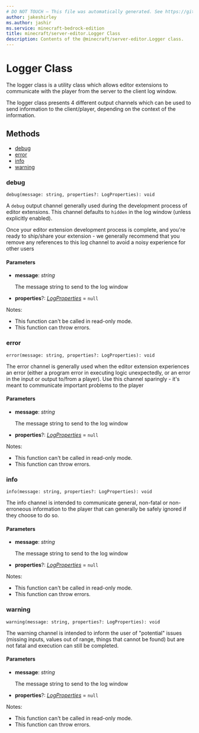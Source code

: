 ```yaml
---
# DO NOT TOUCH — This file was automatically generated. See https://github.com/mojang/minecraftapidocsgenerator to modify descriptions, examples, etc.
author: jakeshirley
ms.author: jashir
ms.service: minecraft-bedrock-edition
title: minecraft/server-editor.Logger Class
description: Contents of the @minecraft/server-editor.Logger class.
---
```

# Logger Class

The logger class is a utility class which allows editor extensions to communicate with the player from the server to the client log window.

The logger class presents 4 different output channels which can be used to send information to the client/player, depending on the context of the information.

## Methods
- [debug](#debug)
- [error](#error)
- [info](#info)
- [warning](#warning)

### **debug**
`
debug(message: string, properties?: LogProperties): void
`

A `debug` output channel generally used during the development process of editor extensions.  This channel defaults to `hidden` in the log window (unless explicitly enabled).

Once your editor extension development process is complete, and you're ready to ship/share your extension - we generally recommend that you remove any references to this log channel to avoid a noisy experience for other users

#### **Parameters**
- **message**: *string*
  
  The message string to send to the log window
- **properties**?: [*LogProperties*](LogProperties.md) = `null`
  
Notes:
- This function can't be called in read-only mode.
- This function can throw errors.

### **error**
`
error(message: string, properties?: LogProperties): void
`

The error channel is generally used when the editor extension experiences an error (either a program error in executing logic unexpectedly, or an error in the input or output to/from a player).  Use this channel sparingly - it's meant to communicate important problems to the player

#### **Parameters**
- **message**: *string*
  
  The message string to send to the log window
- **properties**?: [*LogProperties*](LogProperties.md) = `null`
  
Notes:
- This function can't be called in read-only mode.
- This function can throw errors.

### **info**
`
info(message: string, properties?: LogProperties): void
`

The info channel is intended to communicate general, non-fatal or non-erroneous information to the player that can generally be safely ignored if they choose to do so.

#### **Parameters**
- **message**: *string*
  
  The message string to send to the log window
- **properties**?: [*LogProperties*](LogProperties.md) = `null`
  
Notes:
- This function can't be called in read-only mode.
- This function can throw errors.

### **warning**
`
warning(message: string, properties?: LogProperties): void
`

The warning channel is intended to inform the user of "potential" issues (missing inputs, values out of range, things that cannot be found) but are not fatal and execution can still be completed.

#### **Parameters**
- **message**: *string*
  
  The message string to send to the log window
- **properties**?: [*LogProperties*](LogProperties.md) = `null`
  
Notes:
- This function can't be called in read-only mode.
- This function can throw errors.
